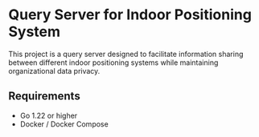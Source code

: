 # Query Server for Indoor Positioning System

This project is a query server designed to facilitate information sharing between different indoor positioning systems while maintaining organizational data privacy.

## Requirements

- Go 1.22 or higher
- Docker / Docker Compose
